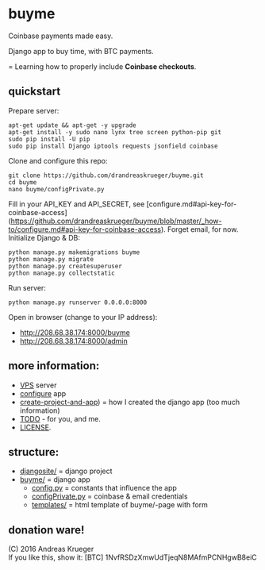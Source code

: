 # buyme
Coinbase payments made easy.

Django app to buy time, with BTC payments.

= Learning how to properly include **Coinbase checkouts**.

## quickstart

Prepare server:

    apt-get update && apt-get -y upgrade
    apt-get install -y sudo nano lynx tree screen python-pip git 
    sudo pip install -U pip
    sudo pip install Django iptools requests jsonfield coinbase

Clone and configure this repo:

    git clone https://github.com/drandreaskrueger/buyme.git
    cd buyme
    nano buyme/configPrivate.py

Fill in your API_KEY and API_SECRET, see [configure.md#api-key-for-coinbase-access] (https://github.com/drandreaskrueger/buyme/blob/master/_how-to/configure.md#api-key-for-coinbase-access). Forget email, for now. Initialize Django & DB: 

    python manage.py makemigrations buyme
    python manage.py migrate
    python manage.py createsuperuser
    python manage.py collectstatic
    
Run server: 

	python manage.py runserver 0.0.0.0:8000
	
Open in browser (change to your IP address):

* http://208.68.38.174:8000/buyme
* http://208.68.38.174:8000/admin 
    

## more information:
* [VPS](how-to/VPS.md) server 
* [configure](configure.md) app
* [create-project-and-app](create-project-and-app.md)) = how I created the django app (too much information)
* [TODO](TODO.md) - for you, and me.
* [LICENSE](LICENSE).

## structure:
* [djangosite/](djangosite/) = django project
* [buyme/](buyme/) = django app
  * [config.py](buyme/config.py) = constants that influence the app 
  * [configPrivate.py](buyme/configPrivate.py) = coinbase & email credentials
  * [templates/](buyme/templates/) = html template of buyme/-page with form 

## donation ware!
(C) 2016 Andreas Krueger  
If you like this, show it: [BTC] 1NvfRSDzXmwUdTjeqN8MAfmPCNHgwB8eiC  
  